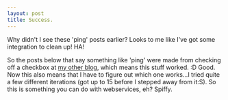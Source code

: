 ```yaml
---
layout: post
title: Success.
---
```

Why didn't I see these 'ping' posts earlier? Looks to me like I've got some integration to clean up! HA!

So the posts below that say something like 'ping' were made from checking off a checkbox at [my other blog](http://www.chrisfrazier.net/phoenix), which means this stuff worked. :D Good. Now this also means that I have to figure out which one works...I tried quite a few different iterations (got up to 15 before I stepped away from it:S). So this is something you can do with webservices, eh? Spiffy.